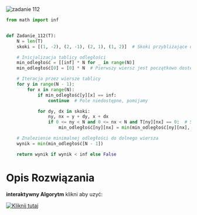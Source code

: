 <picture>
  <source srcset="../../srt/zbior_zadan/112.png" media="(prefers-color-scheme: light)">
  <source srcset="../../srt/zbior_zadan/black_112.png" media="(prefers-color-scheme: dark)">
  <img src="../../srt/zbior_zadan/black_112.png" alt="zadanie 112">
</picture>

```python
from math import inf


def Zadanie_112(T):
    N = len(T)
    skoki = [(1, -2), (2, -1), (2, 1), (1, 2)]  # Skoki przybliżające do dolnego wiersza

    # Inicjalizacja tablicy odległości
    min_odległość = [[inf] * N for _ in range(N)]
    min_odległość[0] = [0] * N  # Pierwszy wiersz jest początkowo dostępny

    # Iteracja przez wiersze tablicy
    for y in range(N - 1):
        for x in range(N):
            if min_odległość[y][x] == inf:
                continue  # Pole niedostępne, pomijamy

            for dy, dx in skoki:
                ny, nx = y + dy, x + dx
                if 0 <= ny < N and 0 <= nx < N and T[ny][nx] == 0:  # Sprawdzamy zakres i brak pułapki
                    min_odległość[ny][nx] = min(min_odległość[ny][nx], min_odległość[y][x] + 1)

    # Znalezienie minimalnej odległości do dolnego wiersza
    wynik = min(min_odległość[N - 1])

    return wynik if wynik < inf else False

```
# Opis Rozwiązania
**interaktywny Algorytm** klikni aby uzyć:

[![Kliknij tutaj](https://github.com/user-attachments/assets/294b95ab-84ce-439f-a1ab-7388accc6187)](https://gieras.pl/asrt/wdi/112)



